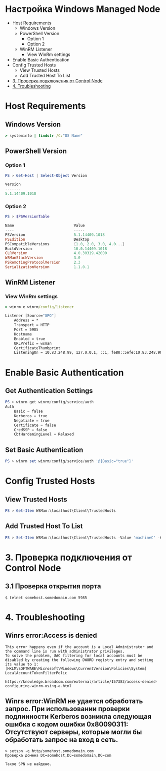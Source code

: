 # Настройка Windows Managed Node
* Host Requirements
  * Windows Version
  * PowerShell Version
    * Option 1
    * Option 2
  * WinRM Listener
    * View WinRm settings
* Enable Basic Authentication
* Config Trusted Hosts
  * View Trusted Hosts
  * Add Trusted Host To List
* [3. Проверка подключения от Control Node]()
* [4. Troubleshooting]()
# Host Requirements
## Windows Version
``` cmd
> systeminfo | findstr /C:"OS Name"
```
## PowerShell Version
### Option 1
```powershell
PS > Get-Host | Select-Object Version

Version
-------
5.1.14409.1018
```
### Option 2
```powershell
PS > $PSVersionTable

Name                           Value
----                           -----
PSVersion                      5.1.14409.1018
PSEdition                      Desktop
PSCompatibleVersions           {1.0, 2.0, 3.0, 4.0...}
BuildVersion                   10.0.14409.1018
CLRVersion                     4.0.30319.42000
WSManStackVersion              3.0
PSRemotingProtocolVersion      2.3
SerializationVersion           1.1.0.1
```
## WinRM Listener
### View WinRm settings
```cmd
> winrm e winrm/config/listener

Listener [Source="GPO"]
    Address = *
    Transport = HTTP
    Port = 5985
    Hostname
    Enabled = true
    URLPrefix = wsman
    CertificateThumbprint
    ListeningOn = 10.83.248.99, 127.0.0.1, ::1, fe80::5efe:10.83.248.99%14
```
# Enable Basic Authentication
## Get Authentication Settings
```powershell
PS > winrm get winrm/config/service/auth
Auth
    Basic = false
    Kerberos = true
    Negotiate = true
    Certificate = false
    CredSSP = false
    CbtHardeningLevel = Relaxed
```
## Set Basic Authentication
```powershell
PS > winrm set winrm/config/service/auth '@{Basic="true"}'
```
# Config Trusted Hosts
## View Trusted Hosts
```powershell
PS > Get-Item WSMan:\localhost\Client\TrustedHosts
```
## Add Trusted Host To List
```powershell
PS > Set-Item WSMan:\localhost\Client\TrustedHosts -Value 'machineC' -Concatenate
```
# 3. Проверка подключения от Control Node
## 3.1 Проверка открытия порта
```shell
$ telnet somehost.somedomain.com 5985
```
# 4. Troubleshooting
## Winrs error:Access is denied
```
This error happens even if the account is a Local Administrator and the command line is run with administrator privileges.
To solve the problem, UAC filtering for local accounts must be disabled by creating the following DWORD registry entry and setting its value to 1:
[HKLM\SOFTWARE\Microsoft\Windows\CurrentVersion\Policies\System] LocalAccountTokenFilterPolic

https://knowledge.broadcom.com/external/article/157383/access-denied-configuring-winrm-using-a.html
```
## Winrs error:WinRM не удается обработать запрос. При использовании проверки подлинности Kerberos возникла следующая ошибка с кодом ошибки 0x80090311: Отсутствуют серверы, которые могли бы обработать запрос на вход в сеть.
```
> setspn -q http/somehost.somedomain.com
Проверка домена DC=somehost,DC=somedomain,DC=com

Такое SPN не найдено.
```
